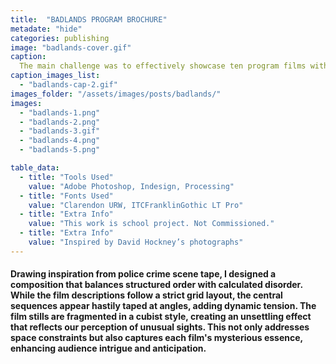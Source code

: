```yaml
---
title:  "BADLANDS PROGRAM BROCHURE"
metadate: "hide"
categories: publishing
image: "badlands-cover.gif" 
caption: 
  The main challenge was to effectively showcase ten program films within a limited space. It was necessary to find a creative way to crop images while preserving each film's narrative essence.
caption_images_list: 
  - "badlands-cap-2.gif"
images_folder: "/assets/images/posts/badlands/"
images:
  - "badlands-1.png" 
  - "badlands-2.png" 
  - "badlands-3.gif"
  - "badlands-4.png" 
  - "badlands-5.png" 

table_data:
  - title: "Tools Used"
    value: "Adobe Photoshop, Indesign, Processing"
  - title: "Fonts Used"
    value: "Clarendon URW, ITCFranklinGothic LT Pro"
  - title: "Extra Info"
    value: "This work is school project. Not Commissioned." 
  - title: "Extra Info"
    value: "Inspired by David Hockney’s photographs"  
---
```


#### Drawing inspiration from police crime scene tape, I designed a composition that balances structured order with calculated disorder. While the film descriptions follow a strict grid layout, the central sequences appear hastily taped at angles, adding dynamic tension. The film stills are fragmented in a cubist style, creating an unsettling effect that reflects our perception of unusual sights. This not only addresses space constraints but also captures each film's mysterious essence, enhancing audience intrigue and anticipation.
<!--
<br>
![Image 1]({{ page.images[1].path | absolute_url }})
↳ Details were added visualizing the texture of slightly burnt cookies. The lyrics are simple yet employ the rhythm of toaster holes and single alphabets that represent the cookie cutter.

<br>
![Image 2]({{ page.images[2].path | absolute_url }})
↳ The neon sign you see at Krispy Kreme, indicating a fresh donut just out, aligns with the concept of the music being freshly 'baked' and ready to be launched.

<br>
![Image 3]({{ page.images[3].path | absolute_url }})
↳ The concept of tickets resembling cookie boxes gives you the feeling of holding something good in your hand, ready to be experienced. It's akin to the moment when your tickets are collected and the performance is about to start.
-->
